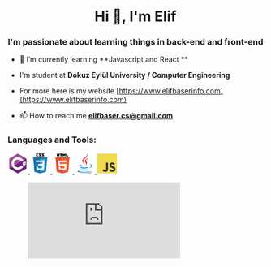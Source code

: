 <h1 align="center">Hi 👋, I'm Elif</h1>
<h3 align="center">I'm passionate about learning things in back-end and front-end</h3>

- 🌱 I’m currently learning **Javascript and React **

- I'm student at **Dokuz Eylül University / Computer Engineering**

- For more here is my website [https://www.elifbaserinfo.com](https://www.elifbaserinfo.com)

- 📫 How to reach me **elifbaser.cs@gmail.com**


<p align="left">
</p>

<h3 align="left">Languages and Tools:</h3>
<p align="left"> <a href="https://www.w3schools.com/cs/" target="_blank" rel="noreferrer"> <img src="https://raw.githubusercontent.com/devicons/devicon/master/icons/csharp/csharp-original.svg" alt="csharp" width="40" height="40"/> </a> <a href="https://www.w3schools.com/css/" target="_blank" rel="noreferrer"> <img src="https://raw.githubusercontent.com/devicons/devicon/master/icons/css3/css3-original-wordmark.svg" alt="css3" width="40" height="40"/> </a> <a href="https://www.w3.org/html/" target="_blank" rel="noreferrer"> <img src="https://raw.githubusercontent.com/devicons/devicon/master/icons/html5/html5-original-wordmark.svg" alt="html5" width="40" height="40"/> </a> <a href="https://www.java.com" target="_blank" rel="noreferrer"> <img src="https://raw.githubusercontent.com/devicons/devicon/master/icons/java/java-original.svg" alt="java" width="40" height="40"/> </a> <a href="https://developer.mozilla.org/en-US/docs/Web/JavaScript" target="_blank" rel="noreferrer">  <img src="https://raw.githubusercontent.com/devicons/devicon/master/icons/javascript/javascript-original.svg" alt="javascript" width="40" height="40"/> </a> </p>
<figure><embed src="https://wakatime.com/share/@495b84e1-b066-4f76-b0da-6f59b572a5e0/c3fb39f4-b0fa-4218-b9ec-acbe87cca121.svg"></embed></figure>
